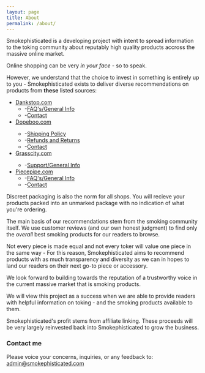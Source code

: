 ```yaml
---
layout: page
title: About
permalink: /about/
---
```


Smokephisticated is a developing project with intent to spread information to the toking community about reputably high quality products accross the massive online market. 

Online shopping can be very *in your face* - so to speak. 

However, we understand that the choice to invest in something is entirely up to you - Smokephisticated exists to deliver diverse recommendations on products from **these** listed sources:

<div id="toc_container">
<p class="toc_title"></p>
<ul class="toc_list">
 <li><a target="_blank" href="dankstop.com?af=1112">Dankstop.com</a>
  <ul>
    <li>-<a target="_blank" href="https://dankstop.com/pages/faq?aff=1112">FAQ's/General Info</a></li>
    <li>-<a target="_blank" href="https://dankstop.com/pages/contact-us?aff=1112">Contact</a></li>
  </ul>
 </li>
 <li><a target="_blank" href="Dopeboo.com?aff=43">Dopeboo.com</a></li>
  <ul>
    <li>-<a target="_blank" href="https://www.dopeboo.com/pages/shipping-policy-at-dopeboo">Shipping Policy</a></li>
    <li>-<a target="_blank" href="https://www.dopeboo.com/pages/refund-and-return-policy">Refunds and Returns</a></li>
    <li>-<a target="_blank" href="https://www.dopeboo.com/pages/contact-us">Contact</a></li>
  </ul>
 <li><a target="_blank" href="http://affiliates.grasscity.com/shop/clickthru.cgi?id=Smokephisticated&page=https://www.grasscity.com/us_en/">Grasscity.com</a></li>
  <ul>
    <li>-<a target="_blank" href="https://support.grasscity.com/hc/en-us">Support/General Info</a></li>
  </ul>
 <li><a target="_blank" href="https://www.originalpiecepipe.com/?afmc=2f">Piecepipe.com</a>
  <ul>
  	<li>-<a target="_blank" href="https://www.originalpiecepipe.com/pages/shipping?afmc=2f">FAQ's/General Info</a></li>
  	<li>-<a target="_blank" href="https://www.originalpiecepipe.com/pages/about-us?afmc=2f">Contact</a></li>
  </ul>
 </li>
</ul>
</div>

Discreet packaging is also the norm for all shops. You will recieve your products packed into an unmarked package with no indication of what you're ordering.

The main basis of our recommendations stem from the smoking community itself. We use customer reviews (and our own honest judgment) to find only the *overall* best smoking products for our readers to browse.

Not every piece is made equal and not every toker will value one piece in the same way - For this reason, Smokephisticated aims to recommend products with as much transparency  and diversity as we can in hopes to land our readers on their next go-to piece or accessory.

We look forward to building towards the reputation of a trustworthy voice in the current massive market that is smoking products.

We will view this project as a success when we are able to provide readers with helpful information on toking - and the smoking products available to them.

Smokephisticated's profit stems from affiliate linking. These proceeds will be very largely reinvested back into Smokephisticated to grow the business.

### Contact me

Please voice your concerns, inquiries, or any feedback to: [admin@smokephisticated.com](mailto:admin@smokephisticated.com)